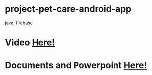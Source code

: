 # project-pet-care-android-app
java, firebase
# Video <a href="https://drive.google.com/drive/u/1/folders/1j95O66maOo2o2Fb5IRHz-FJzTxMXYM56">Here!</a>
# Documents and Powerpoint <a href="https://drive.google.com/drive/u/1/folders/1nZcxXqr_G_Kmsi2NRfQist6nAzejOdTE">Here!</a>
